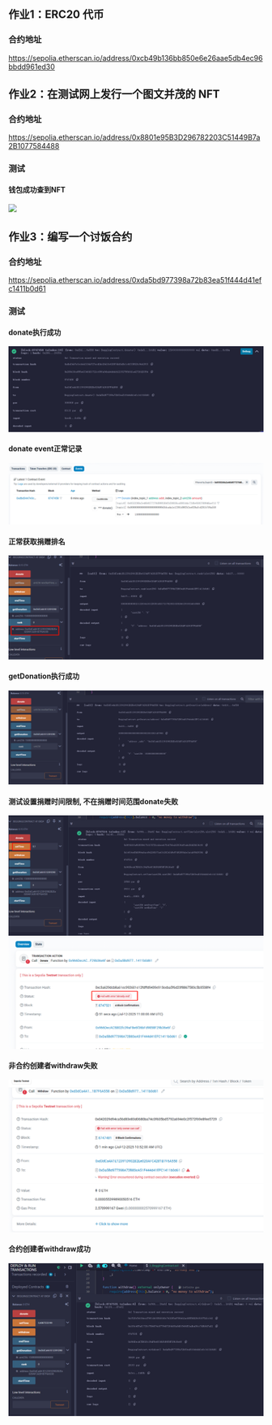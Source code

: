 ## 作业1：ERC20 代币
### 合约地址
https://sepolia.etherscan.io/address/0xcb49b136bb850e6e26aae5db4ec96bbdd961ed30
## 作业2：在测试网上发行一个图文并茂的 NFT
### 合约地址
https://sepolia.etherscan.io/address/0x8801e95B3D296782203C51449B7a2B1077584488
### 测试
#### 钱包成功查到NFT
![](.pic/NFT.png)
## 作业3：编写一个讨饭合约
### 合约地址
https://sepolia.etherscan.io/address/0xda5bd977398a72b83ea51f444d41efc1411b0d61
### 测试
#### donate执行成功
![](.pic/捐赠测试.png)
#### donate event正常记录
![](.pic/event记录.png)
#### 正常获取捐赠排名
![](.pic/rank查询.png)
#### getDonation执行成功
![](.pic/测试getDonation.png)
#### 测试设置捐赠时间限制, 不在捐赠时间范围donate失败
![](.pic/设置时间.png)
![](.pic/验证时间.png)
#### 非合约创建者withdraw失败
![](.pic/非合约owner%20withdraw失败.png)
#### 合约创建者withdraw成功
![](.pic/withdraw成功.png)
